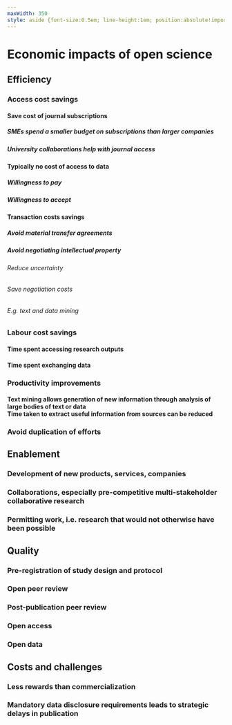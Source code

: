 ```yaml
---
maxWidth: 350
style: aside {font-size:0.5em; line-height:1em; position:absolute!important; top:18em; left:0} g[data-depth="3"] aside {top:10em}
---
```


# Economic impacts of open science

## Efficiency <!--fold -->

### Access cost savings

#### Save cost of journal subscriptions

##### SMEs spend a smaller budget on subscriptions than larger companies

##### University collaborations help with journal access

#### Typically no cost of access to data

##### Willingness to pay

##### Willingness to accept

#### Transaction costs savings

##### Avoid material transfer agreements

##### Avoid negotiating intellectual property

###### Reduce uncertainty

###### Save negotiation costs

###### E.g. text and data mining

### Labour cost savings

#### Time spent accessing research outputs

#### Time spent exchanging data

### Productivity improvements

#### Text mining allows generation of new information through analysis of large bodies of text or data <aside>Time taken to extract useful information from sources can be reduced

### Avoid duplication of efforts

## Enablement <!--fold -->

### Development of new products, services, companies

### Collaborations, especially pre-competitive multi-stakeholder collaborative research

### Permitting work, i.e. research that would not otherwise have been possible

## Quality <!--fold -->
  
### Pre-registration of study design and protocol
  
### Open peer review
  
### Post-publication peer review
  
### Open access
  
### Open data
  
## Costs and challenges <!--fold -->
  
### Less rewards than commercialization
  
### Mandatory data disclosure requirements leads to strategic delays in publication

